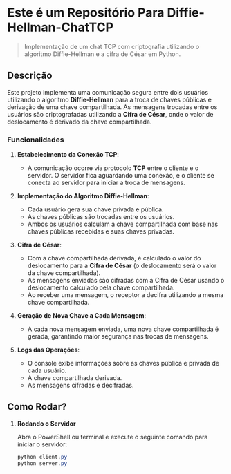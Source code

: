 # Este é um Repositório Para Diffie-Hellman-ChatTCP
> Implementação de um chat TCP com criptografia utilizando o algoritmo Diffie-Hellman e a cifra de César em Python.

## Descrição

Este projeto implementa uma comunicação segura entre dois usuários utilizando o algoritmo **Diffie-Hellman** para a troca de chaves públicas e derivação de uma chave compartilhada. As mensagens trocadas entre os usuários são criptografadas utilizando a **Cifra de César**, onde o valor de deslocamento é derivado da chave compartilhada.

### Funcionalidades

1. **Estabelecimento da Conexão TCP**:
    - A comunicação ocorre via protocolo **TCP** entre o cliente e o servidor. O servidor fica aguardando uma conexão, e o cliente se conecta ao servidor para iniciar a troca de mensagens.

2. **Implementação do Algoritmo Diffie-Hellman**:
    - Cada usuário gera sua chave privada e pública.
    - As chaves públicas são trocadas entre os usuários.
    - Ambos os usuários calculam a chave compartilhada com base nas chaves públicas recebidas e suas chaves privadas.

3. **Cifra de César**:
    - Com a chave compartilhada derivada, é calculado o valor do deslocamento para a **Cifra de César** (o deslocamento será o valor da chave compartilhada).
    - As mensagens enviadas são cifradas com a Cifra de César usando o deslocamento calculado pela chave compartilhada.
    - Ao receber uma mensagem, o receptor a decifra utilizando a mesma chave compartilhada.

4. **Geração de Nova Chave a Cada Mensagem**:
    - A cada nova mensagem enviada, uma nova chave compartilhada é gerada, garantindo maior segurança nas trocas de mensagens.

5. **Logs das Operações**:
    - O console exibe informações sobre as chaves pública e privada de cada usuário.
    - A chave compartilhada derivada.
    - As mensagens cifradas e decifradas.

## Como Rodar?

1. **Rodando o Servidor**

   Abra o PowerShell ou terminal e execute o seguinte comando para iniciar o servidor:

   ```powershell
   python client.py
   python server.py
